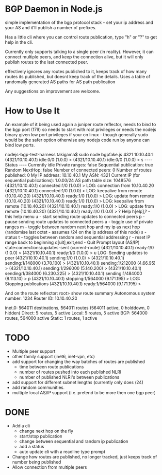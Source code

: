 
BGP Daemon in Node.js
=====================

simple implementation of the bgp protocol stack - set your ip address and your AS and it'll publish a
number of prefixes.

Has a little cli where you can control route publication, type "h" or "?" to get help in the cli.

Currently only supports talking to a single peer (in reality). However, it can connect multiple peers, and
keep the connection alive, but it will only publish routes to the last connected peer.

effectively ignores any routes published to it, keeps track of how many routes its published, but doesnt
keep track of the details. Uses a table of randomally generated AS paths for AS path publication

Any suggestions on improvement are welcome.





How to Use It
=============

An example of it being used again a juniper route reflector, needs to bind to the bgp port (179) so needs
to start with root privileges or needs the nodejs binary given low port privileges if your on linux - though
generally sudo would be the safer option otherwise any nodejs code run by anyone can bind low ports. 

nodejs-bgp-test-harness takigama$ sudo node bgpfake.js 4321 10.10.40.1
(4321/10.10.40.1) idle:0/0 (1.0.0) > 
(4321/10.10.40.1) idle:0/0 (1.0.0) > s
---- Status ----
Currently idle
Private ranges: false
Sequential publication: true
Random NextHop: false
Number of connected peers: 0
Number of routes published: 0
My IP address: 10.10.40.1
My ASN: 4321
Current IP (for sequential publications): 1.0.00/24
AS path table size: 1048576
(4321/10.10.40.1) connected:1/0 (1.0.0) > LOG: connection from 10.10.40.20
(4321/10.10.40.1) connected:1/0 (1.0.0) > LOG: keepalive from remote (10.10.40.20)
(4321/10.10.40.1) ready:1/0 (1.0.0) > LOG: update from remote (10.10.40.20)
(4321/10.10.40.1) ready:1/0 (1.0.0) > LOG: keepalive from remote (10.10.40.20)
(4321/10.10.40.1) ready:1/0 (1.0.0) > LOG: update from remote (10.10.40.20)
(4321/10.10.40.1) ready:1/0 (1.0.0) > ?
Help
        h[elp],? - this help menu
        u - start sending route updates to connected peers
        p - pause sending route updates to connected peers
        a - toggle use of private ranges
        m - toggle between random next hop and my ip as next hop (randomise last octet - assumes /24 on the ip address of this node)
        s - status
        t - toggles between random and sequential addressing
        r - reset IP range back to beginning
        q[uit],exit,end - Quit
Prompt layout
        (AS/IP) state:connections/updates-sent (current-route)
(4321/10.10.40.1) ready:1/0 (1.0.0) > 
(4321/10.10.40.1) ready:1/0 (1.0.0) > u
LOG: Sending updates to peer
(4321/10.10.40.1) sending:1/0 (1.0.0) > 
(4321/10.10.40.1) sending:1/148000 (3.70.100) > 
(4321/10.10.40.1) sending:1/212000 (4.66.95) > 
(4321/10.10.40.1) sending:1/296000 (5.140.200) > 
(4321/10.10.40.1) sending:1/384000 (6.230.225) > 
(4321/10.10.40.1) sending:1/484000 (8.113.10) > p
(4321/10.10.40.1) stopping:1/564000 (9.171.195) > LOG: Stopping publications
(4321/10.10.40.1) ready:1/564000 (9.171.195) > 


And on the route reflector:
root> show route summary 
Autonomous system number: 1234
Router ID: 10.10.40.20

inet.0: 564011 destinations, 564011 routes (564011 active, 0 holddown, 0 hidden)
              Direct:      5 routes,      5 active
               Local:      5 routes,      5 active
                 BGP: 564000 routes, 564000 active
              Static:      1 routes,      1 active






TODO
====
 - Multiple peer support
 - other family support (inet6, inet-vpn, etc)
 - add support for changing the way batches of routes are published
 	- time between route publications
 	- number of routes pushed into each published NLRI
 	- number of published NLRI's between publications
 - add support for different subnet lengths (currently only does /24)
 - add random communities.
 - multiple local AS/IP support (i.e. pretend to be more then one bgp peer)

 
 

 
 
DONE
====
 - Add a cli
   - change next hop on the fly
   - start/stop publication
   - change between sequential and random ip publication
   - add a status
   - auto update cli with a readline type prompt
 - Change how routes are published, no longer tracked, just keeps track of number being published
 - Allow connection from multiple peers

